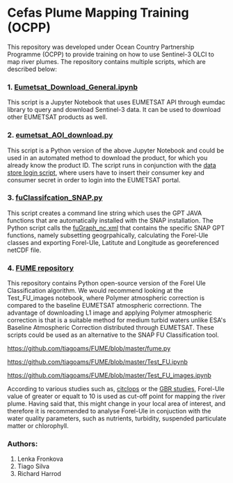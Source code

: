 # Cefas Plume Mapping Training (OCPP)
This repository was developed under Ocean Country Partnership Programme (OCPP) to provide training on how to use Sentinel-3 OLCI to map river plumes.
The repository contains multiple scripts, which are described below:

### 1. [Eumetsat_Download_General.ipynb](https://github.com/CefasRepRes/Cefas_Plume_Mapping_Training/blob/main/Eumetsat_Download_General.ipynb)
This script is a Jupyter Notebook that uses EUMETSAT API through eumdac library to query and download Sentinel-3 data. It can be used to download other
EUMETSAT products as well.

### 2. [eumetsat_AOI_download.py](https://github.com/CefasRepRes/Cefas_Plume_Mapping_Training/blob/main/eumetsat_AOI_download.py)
This script is a Python version of the above Jupyter Notebook and could be used in an automated method to download the product, for which you already know the
product ID. The script runs in conjunction with the [data store login script](https://github.com/CefasRepRes/Cefas_Plume_Mapping_Training/blob/main/data_store_login_details.csv), where users have to insert their consumer key and consumer secret in order to login into the EUMETSAT portal.

### 3. [fuClassifcation_SNAP.py](https://github.com/CefasRepRes/Cefas_Plume_Mapping_Training/blob/main/fuClassifcation_SNAP.py)
This script creates a command line string which uses the GPT JAVA functions that are automatically installed with the SNAP installation. The Python script calls the [fuGraph_nc.xml](https://github.com/CefasRepRes/Cefas_Plume_Mapping_Training/blob/main/fuGraph_nc.xml) that contains the specific SNAP GPT functions, namely subsetting geogrpahically,
calculating the Forel-Ule classes and exporting Forel-Ule, Latitute and Longitude as georeferenced netCDF file.

### 4. [FUME repository](https://github.com/tiagoams/FUME)

This repository contains Python open-source version of the Forel Ule Classification algorithm. We would recommend looking at the Test_FU_images notebook, where Polymer atmospheric correction is compared to the baseline EUMETSAT atmospheric correctionn. The advantage of downloading L1 image and applying Polymer atmospheric correction is that is a suitable method for medium turbid waters unlike ESA's Baseline Atmospheric Correction distributed through EUMETSAT. These scripts could be used as an alternative to the SNAP FU Classification tool.

https://github.com/tiagoams/FUME/blob/master/fume.py

https://github.com/tiagoams/FUME/blob/master/Test_FU.ipynb

https://github.com/tiagoams/FUME/blob/master/Test_FU_images.ipynb

According to various studies such as, [citclops](http://www.citclops.eu/home) or the [GBR studies](https://pubmed.ncbi.nlm.nih.gov/31352278/), Forel-Ule value of greater or equalt to 10 is used as cut-off point for mapping the river plume. Having said that, this might change in your local area of interest, and therefore it is recommended to analyse Forel-Ule in conjuction with the water quality parameters, such as nutrients, turbidity, suspended particulate matter or chlorophyll.


### Authors:
1. Lenka Fronkova
2. Tiago Silva
3. Richard Harrod
